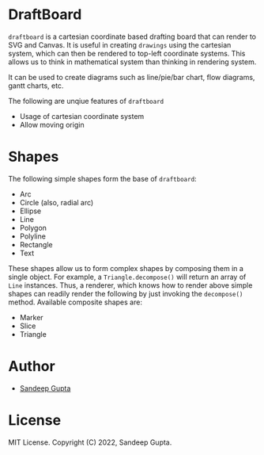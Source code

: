 # DraftBoard

`draftboard` is a cartesian coordinate based drafting board that can render to SVG and Canvas.
It is useful in creating `drawings` using the cartesian system, which can then be rendered to
top-left coordinate systems. This allows us to think in mathematical system than thinking in
rendering system.

It can be used to create diagrams such as line/pie/bar chart, flow diagrams, gantt charts, etc.

The following are unqiue features of `draftboard`

* Usage of cartesian coordinate system
* Allow moving origin

# Shapes

The following simple shapes form the base of `draftboard`:

* Arc
* Circle (also, radial arc)
* Ellipse
* Line
* Polygon
* Polyline
* Rectangle
* Text

These shapes allow us to form complex shapes by composing them in a single object. For example,
a `Triangle.decompose()` will return an array of `Line` instances. Thus, a renderer, which knows
how to render above simple shapes can readily render the following by just invoking the `decompose()`
method. Available composite shapes are:

* Marker
* Slice
* Triangle

# Author

* [Sandeep Gupta](https://sangupta.com)

# License

MIT License. Copyright (C) 2022, Sandeep Gupta.
